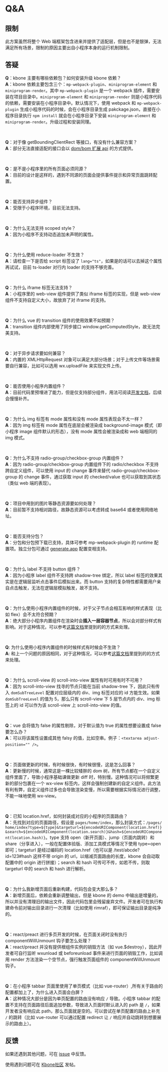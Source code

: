 # Q&A

## 限制

此方案虽然将整个 Web 端框架包含进来并提供了适配层，但是也不是银弹，无法满足所有场景，限制的原因主要出自小程序本身的运行机制限制。

## 答疑

**Q**：kbone 主要有哪些依赖包？如何安装升级 kbone 依赖？<br/>
**A**：kbone 依赖主要包含三个：`mp-webpack-plugin`、`miniprogram-element` 和 `miniprogram-render`。其中 `mp-webpack-plugin` 是一个 webpack 插件，需要安装在项目目录中。`miniprogram-element` 和 `miniprogram-render` 则是小程序代码的依赖，需要安装在小程序目录中。默认情况下，使用 webpack 和 `mp-webpack-plugin` 生成小程序代码的时候，会在小程序目录生成 pakckage.json，直接在小程序目录执行 `npm install` 就会在小程序目录下安装 `miniprogram-element` 和 `miniprogram-render`。升级过程和安装同理。

<br/>

**Q**：对于像 getBoundingClientRect 等接口，有没有什么兼容方案？<br/>
**A**：部分无法直接适配的接口会以 [dom/bom 扩展 api](../domextend/) 的方式提供。

<br/>

**Q**：是不是小程序里的所有页面必须同源？<br/>
**A**：目前的设计是这样的，遇到不同源的页面会提供事件提示和异常页面跳转配置。

<br/>

**Q**：能否支持异步组件？<br/>
**A**：受限于小程序环境，目前无法支持。

<br/>

**Q**：为什么无法支持 scoped style？<br/>
**A**：因为小程序不支持动态追加未声明的属性。

<br/>

**Q**：为什么使用 reduce-loader 不生效？<br/>
**A**：请检查一下是否给 script 标签设了 `lang="ts"`，如果是的话可以去掉这个属性再试试，目前 ts-loader 对行内 loader 的支持不够完善。

<br/>

**Q**：为什么 iframe 标签无法支持？<br/>
**A**：小程序里的 web-view 组件提供了类似 iframe 标签的实现，但是 web-view 组件不支持自定义大小，故放弃了对 iframe 的支持。

<br/>

**Q**：为什么 vue 的 transition 组件的使用效果不如预期？<br/>
**A**：transition 组件内部使用了同步接口 window.getComputedStyle，故无法完美支持。

<br/>

**Q**：对于异步请求要如何兼容？<br/>
**A**：内置的 XMLHttpRequest 对象可以满足大部分场景；对于上传文件等场景需要自行兼容，比如可以选用 wx.uploadFile 来实现文件上传。

<br/>

**Q**：能否使用小程序内置组件？<br/>
**A**：目前代码里预埋进了能力，但是仅支持部分组件，用法可阅读[开发文档](../guide/advanced/#使用小程序内置组件)，后续会慢慢补齐。

<br/>

**Q**：为什么 img 标签有 mode 属性和没有 mode 属性表现会不太一样？<br/>
**A**：因为 img 标签有 mode 属性在底层会被渲染成 background-image 模式（即小程序 image 组件默认的形态），没有 mode 属性会被渲染成和 web 端相同的 img 模式。

<br/>

**Q**：为什么不支持 radio-group/checkbox-group 内置组件？<br/>
**A**：因为 radio-group/checkbox-group 内置组件下的 radio/checkbox 不支持跨自定义组件，可以使用 input 的 change 事件来替代 radio-group/checkbox-group 的 change 事件，通过获取 input 的 checked/value 也可以获取到其状态（类似 web 端的表现）。

<br/>

**Q**：项目中用到的图片等静态资源要如何处理？<br/>
**A**：目前暂不支持相对路径，故静态资源可以考虑转成 base64 或者使用网络地址。

<br/>

**Q**：能否支持分包？<br/>
**A**：分包和分包预下载已支持，具体可参考 mp-webpack-plugin 的 runtime 配置项。独立分包可通过 [generate.app](../config/#generate-app) 配置变相支持。

<br/>

**Q**：为什么 label 不支持 button 组件？<br/>
**A**：因为小程序 label 组件不支持跨 shadow-tree 绑定，所以 label 标签的效果其实是在逻辑层监听点击事件后模拟出来。而 button 支持的复杂特性都需要用户亲自点击触发，无法在逻辑层模拟触发，故不支持。

<br/>

**Q**：为什么使用小程序内置组件的时候，对于父子节点会相互影响的样式表现（比如 flex）会不太符合预期？<br/>
**A**：绝大部分小程序内置组件在渲染时会**插入一层容器节点**，所以会对部分样式有影响。对于这种情况，可以参考[这篇文档](../guide/advanced.html#%E4%BD%BF%E7%94%A8%E5%B0%8F%E7%A8%8B%E5%BA%8F%E5%86%85%E7%BD%AE%E7%BB%84%E4%BB%B6)里提到的的方式来处理。

<br/>

**Q**: 为什么使用小程序内置组件的时候样式有时候会不生效？<br/>
**A**: 和上一个问题的原因相同，对于这种情况，可以参考[这篇文档](../guide/advanced.html#%E4%BD%BF%E7%94%A8%E5%B0%8F%E7%A8%8B%E5%BA%8F%E5%86%85%E7%BD%AE%E7%BB%84%E4%BB%B6)里提到的的方式来处理。

<br/>

**Q**：为什么 scroll-view 的 scroll-into-view 属性有时可用有时不可用？<br/>
**A**：因为 scroll-into-view 找寻的节点只能在当前 shadow-tree 下，因此只有传入 `domSubTreeLevel` 配置对应层级内的 div、img 标签对应的 id 方能生效。如果 `domSubTreeLevel` 的值为 5，那么只有 scroll-view 下 5 层节点内的 div、img 标签上的 id 可以作为该 scroll-view 上 scroll-into-view 的值。

<br/>

**Q**：vue 会将值为 false 的属性剔除，对于默认值为 true 的属性想要设置成 false 要怎么办？<br/>
**A**：可以将该属性设置成其他 falsy 的值，比如空串。例子：`<textarea adjust-position="" />`。

<br/>

**Q**：页面做更新的时候，有时候很快，有时候很慢，这是怎么回事？<br/>
**A**：更新慢的时候，通常这是一棵比较矮胖的 dom 树，所有节点都在一个自定义组件里面了，导致小程序基础课做更新 diff 时，特别慢。这种情况可以将频繁更新的部分包裹在一个 wx-view 标签内，这样会强制创建新的自定义组件。此方法有利有弊，自定义组件过多也会导致渲染变慢，所以需要根据实际情况进行调整，不能一味地使用 wx-view。

<br/>

**Q**：已知 location.href，如何封装成对应的小程序的页面路由？<br/>
**A**：先找到对应的页面路径，假设是 `pages/home/index`，那么封装方式：<span style="word-break: break-all;">`/pages/home/index?type=${type}&targeturl=${encodeURIComponent(location.href)}&search=${encodeURIComponent(location.search)}&hash=${encodeURIComponent(location.hash)}`</span>。type 支持 open（新开页面）、jump（页面内跳转）和 share（分享进入），一般在配置体验版、添加工具模式等情况下使用 type=open 即可；targeturl 是经过编码的 location.href（也可以是 /test/abcde?id=123#hash 这样不带 origin 的 url，以缩减页面路由的长度，kbone 会自动取配置中的 origin 进行拼接）；search 和 hash 可传可不传，如若不传，则取 targeturl 中的 search 和 hash 进行解析。

<br/>

**Q**：为什么我新增页面后重新构建，代码包会变大那么多？<br/>
**A**：新增页面后，依赖会重新调整输出，但是 kbone 的 demo 中输出是增量的，所以并没有清理旧的输出文件，因此代码包里会残留废弃文件。开发者可在执行构建命令前对输出目录进行一次清理（比如使用 rimraf），即可保证输出目录是纯净的。

<br/>

**Q**：react/preact 进行多页开发的时候，在页面关闭时没有执行 componentWillUnmount 钩子要怎么处理？<br/>
**A**：react/preact 并没有提供根组件实例的销毁方法（如 vue.$destroy），因此开发者可自行监听 wxunload 或 beforeunload 事件来进行页面的销毁工作，比如调用 render 方法渲染一个空节点，强行触发页面组件的 componentWillUnmount 钩子。

<br/>

**Q**：在小程序 tabbar 页面里使用了单页模式（比如 vue-router）,所有关于路由的配置都加上了，为什么进入页面会白屏？<br/>
**A**：这种情况大部分是因为单页配置的路由没有响应 `/` 导致。小程序 tabbar 的配置不支持在页面路径后面追加参数，导致进入页面时默认进入的 path 是 `/`，如果开发者没有响应此 path，那么页面就是空的。可以尝试在单页配置的路由上补充 `/` 的跳转（比如 vue-router 可以通过配置 redirect 让 `/` 响应并自动跳转到想要展示的路由上）。

## 反馈

如果还遇到其他问题，可在 [issue](https://github.com/wechat-miniprogram/kbone/issues) 中反馈。

使用遇到问题可在 [Kbone社区](https://developers.weixin.qq.com/community/minihome/mixflow/1213301129006825473) 发帖。

